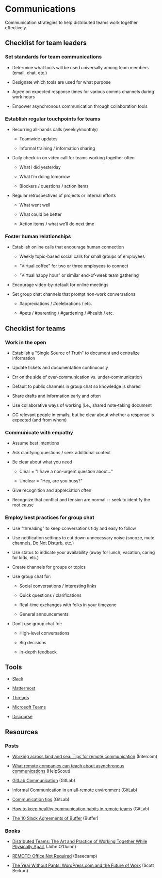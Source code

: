 # Communications

Communication strategies to help distributed teams work together effectively.

## Checklist for team leaders

### Set standards for team communications

* Determine what tools will be used universally among team members (email, chat, etc.)

* Designate which tools are used for what purpose

* Agree on expected response times for various comms channels during work hours

* Empower asynchronous communication through collaboration tools 

### Establish regular touchpoints for teams

* Recurring all-hands calls (weekly/monthly)

    * Teamwide updates

    * Informal training / information sharing

* Daily check-in on video call for teams working together often

    * What I did yesterday

    * What I’m doing tomorrow

    * Blockers / questions / action items

* Regular retrospectives of projects or internal efforts

    * What went well

    * What could be better

    * Action items / what we’ll do next time

### Foster human relationships

* Establish online calls that encourage human connection

    * Weekly topic-based social calls for small groups of employees

    * "Virtual coffee" for two or three employees to connect

    * "Virtual happy hour" or similar end-of-week team gathering

* Encourage video-by-default for online meetings

* Set group chat channels that prompt non-work conversations

    * #appreciations / #celebrations / etc.

    * #pets / #parenting / #gardening / #health / etc.

## Checklist for teams

### Work in the open

* Establish a "Single Source of Truth" to document and centralize information

* Update tickets and documentation continuously

* Err on the side of over-communication vs. under-communication

* Default to public channels in group chat so knowledge is shared

* Share drafts and information early and often

* Use collaborative ways of working (i.e., shared note-taking document 

* CC relevant people in emails, but be clear about whether a response is expected (and from whom)

### Communicate with empathy

* Assume best intentions

* Ask clarifying questions / seek additional context

* Be clear about what you need

    * Clear = "I have a non-urgent question about…"

    * Unclear = "Hey, are you busy?"

* Give recognition and appreciation often

* Recognize that conflict and tension are normal -- seek to identify the root cause

### Employ best practices for group chat

* Use "threading" to keep conversations tidy and easy to follow

* Use notification settings to cut down unnecessary noise (snooze, mute channels, Do Not Disturb, etc.)

* Use status to indicate your availability (away for lunch, vacation, caring for kids, etc.) 

* Create channels for groups or topics 

* Use group chat for:

    * Social conversations / interesting links

    * Quick questions / clarifications

    * Real-time exchanges with folks in your timezone

    * General announcements

* Don’t use group chat for:

    * High-level conversations

    * Big decisions

    * In-depth feedback

## Tools

* [Slack](https://slack.com/)

* [Mattermost](https://mattermost.com)

* [Threads](https://threads.com/)

* [Microsoft Teams](https://products.office.com/en-us/microsoft-teams/group-chat-software)

* [Discourse](https://www.discourse.org/)

## Resources

### Posts

* [Working across land and sea: Tips for remote communication](https://www.intercom.com/blog/working-across-land-and-sea-tips-for-remote-communication/) (Intercom)

* [What remote companies can teach about asynchronous communications](https://www.helpscout.com/blog/asynchronous-communication-remote-teams/) (HelpScout)

* [GitLab Communication](https://about.gitlab.com/handbook/communication/) (GitLab)

* [Informal Communication in an all-remote environment](https://about.gitlab.com/company/culture/all-remote/informal-communication/) (GitLab)

* [Communication tips](https://about.gitlab.com/company/culture/all-remote/tips/#communication) (GitLab)

* [How to keep healthy communication habits in remote teams](https://medium.com/gitlab-magazine/how-to-keep-healthy-communication-habits-in-remote-teams-a19eca371952) (GitLab)

* [The 10 Slack Agreements of Buffer](https://open.buffer.com/slack-agreements/) (Buffer)

### Books

* [Distributed Teams: The Art and Practice of Working Together While Physically Apart](https://www.amzn.com/1732254907) (John O’Duinn)

* [REMOTE: Office Not Required](https://basecamp.com/books/remote) (Basecamp)

* [The Year Without Pants: WordPress.com and the Future of Work](https://scottberkun.com/yearwithoutpants/) (Scott Berkun)
